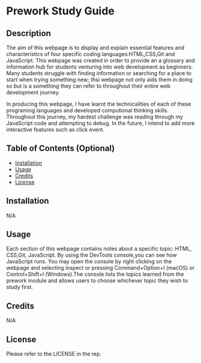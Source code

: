 # Prework Study Guide

## Description

The aim of this webpage is to display and explain essential features and characteristics of four specific coding languages:HTML,CSS,Git and JavaScript. This webpage was created in order to provide an a glossary and information hub for students venturing into web development as beginners. Many students struggle with finding information or searching for a place to start when trying something new; thsi webpage not only aids them in doing so but is a something they can refer to throughout their entire web development journey. 

In producing this webpage, I have learnt the technicalities of each of these programing languages and developed computional thinking skills. Throughout this journey, my  hardest challenge was reading through my JavaScript code and attempting to debug. In the future, I intend to add more interactive features such as click event.

## Table of Contents (Optional)

- [Installation](#installation)
- [Usage](#usage)
- [Credits](#credits)
- [License](#license)

## Installation

N/A

## Usage

Each section of this webpage contains notes about a specific topic: HTML, CSS,Git, JavaScript. By using the DevTools console,you can see how JavaScript runs. You may open the console by right clicking on the webpage and selecting inspect or pressing Command+Option+I (macOS) or Control+Shift+I (Windows).The console lists the topics learned from the prework module and allows users to choose whichever topic they wish to study first.

## Credits

N/A

## License

Please refer to the LICENSE in the rep.

